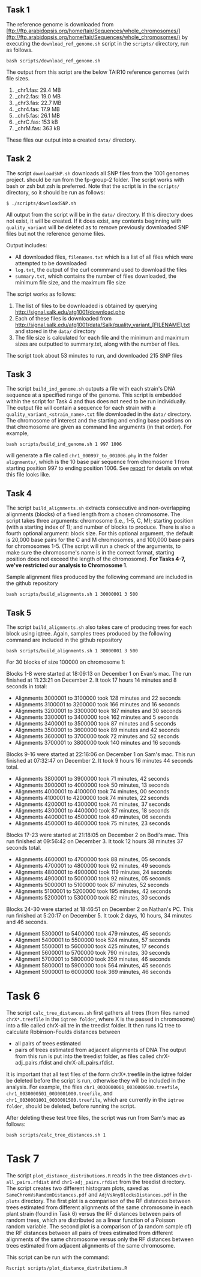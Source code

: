 ## Task 1
The reference genome is downloaded from [ftp://ftp.arabidopsis.org/home/tair/Sequences/whole_chromosomes/](ftp://ftp.arabidopsis.org/home/tair/Sequences/whole_chromosomes/) by executing the `download_ref_genome.sh` script in the `scripts/` directory, run as follows.
```
bash scripts/download_ref_genome.sh
```
The output from this script are the below TAIR10 reference genomes (with file sizes.
1. _chr1.fas: 29.4 MB
2. _chr2.fas: 19.0 MB
3. _chr3.fas: 22.7 MB
4. _chr4.fas: 17.9 MB
5. _chr5.fas: 26.1 MB
6. _chrC.fas: 153 kB
7. _chrM.fas: 363 kB

These files our output into a created `data/` directory.

## Task 2
The script `downloadSNP.sh` downloads all SNP files from the 1001 genomes project. should be run from the fp-group-2 folder. The script works with bash or zsh but zsh is preferred. Note that the script is in the `scripts/` directory, so it should be run as follows:
```
$ ./scripts/downloadSNP.sh
```
All output from the script will be in the `data/` directory. If this directory does not exist, it will be created. If it does exist, any contents beginning with   `quality_variant` will be deleted as to remove previously downloaded SNP files but not the reference genome files.

Output includes: 
 - All downloaded files, `filenames.txt` which is a list of all files which were attempted to be downloaded
 - `log.txt`, the output of the curl commmand used to download the files
 - `summary.txt`, which contains the number of files downloaded, the minimum file size, and the maximum file size

The script works as follows:
1. The list of files to be downloaded is obtained by querying http://signal.salk.edu/atg1001/download.php
2. Each of these files is downloaded from http://signal.salk.edu/atg1001/data/Salk/quality_variant_[FILENAME].txt and stored in the `data/` directory
3. The file size is calculated for each file and the minimum and maximum sizes are outputted to summary.txt, along with the number of files. 

The script took about 53 minutes to run, and downloaded 215 SNP files

## Task 3

The script `build_ind_genome.sh` outputs a file with each strain's DNA sequence at a specified range of the genome. This script is embedded within the script for Task 4 and thus does not need to be run individually. The output file will contain a sequence for each strain with a `quality_variant_<strain_name>.txt` file downloaded in the `data/` directory. The chromosome of interest and the starting and ending base positions on that chromosome are given as command line arguments (in that order). For example,
 ```
 bash scripts/build_ind_genome.sh 1 997 1006
 ```
will generate a file called `chr1_000997_to_001006.phy` in the folder `alignments/`, which is the 10 base pair sequence from chromosome 1 from starting position 997 to ending position 1006. See [report](report.md) for details on what this file looks like.

## Task 4
The script `build_alignments.sh` extracts consecutive and non-overlapping alignments (blocks) of a fixed length from a chosen chromosome. The script takes three arguments: chromosome (i.e., 1-5, C, M); starting position (with a starting index of 1); and number of blocks to produce. There is also a fourth optional argument: block size. For this optional argument, the default is 20,000 base pairs for the C and M chromosomes, and 100,000 base pairs for chromosomes 1-5.
(The script will run a check of the arguments, to make sure the chromosome's name is in the correct format, starting position does not exceed the length of the chromosome). **For Tasks 4-7, we've restricted our analysis to Chromosome 1**. 

Sample alignment files produced by the following command are included in the github repository
```
bash scripts/build_alignments.sh 1 30000001 3 500
```

## Task 5
The script `build_alignments.sh` also takes care of producing trees for each block using iqtree. 
Again, samples trees produced by the following command are included in the github repository
```
bash scripts/build_alignments.sh 1 30000001 3 500
```

For 30 blocks of size 100000 on chromosome 1:

Blocks 1-8 were started at 18:09:13 on December 1 on Evan's mac. The run finished at 11:23:21 on December 2. It took 17 hours 14 minutes and 8 seconds in total:
- Alignments 3000001 to 3100000 took 128 minutes and 22 seconds
- Alignments 3100001 to 3200000 took 166 minutes and 16 seconds
- Alignments 3200001 to 3300000 took 187 minutes and 30 seconds
- Alignments 3300001 to 3400000 took 162 minutes and 5 seconds
- Alignments 3400001 to 3500000 took 87 minutes and 5 seconds
- Alignments 3500001 to 3600000 took 89 minutes and 42 seconds
- Alignments 3600001 to 3700000 took 72 minutes and 52 seconds
- Alignments 3700001 to 3800000 took 140 minutes and 16 seconds

Blocks 9-16 were started at 22:16:06 on December 1 on Sam's mac. This run finished at 07:32:47 on December 2. It took 9 hours 16 minutes 44 seconds total.
- Alignments 3800001 to 3900000 took 71 minutes, 42 seconds
- Alignments 3900001 to 4000000 took 50 minutes, 13 seconds
- Alignments 4000001 to 4100000 took 74 minutes, 00 seconds
- Alignments 4100001 to 4200000 took 74 minutes, 22 seconds
- Alignments 4200001 to 4300000 took 74 minutes, 37 seconds
- Alignments 4300001 to 4400000 took 87 minutes, 18 seconds
- Alignments 4400001 to 4500000 took 49 minutes, 06 seconds
- Alignments 4500001 to 4600000 took 75 minutes, 23 seconds

Blocks 17-23 were started at 21:18:05 on December 2 on Bodi's mac. This run finished at 09:56:42 on December 3. It took 12 hours 38 minutes 37 seconds total.
- Alignments 4600001 to 4700000 took 88 minutes, 05 seconds
- Alignments 4700001 to 4800000 took 92 minutes, 49 seconds
- Alignments 4800001 to 4900000 took 119 minutes, 24 seconds
- Alignments 4900001 to 5000000 took 92 minutes, 05 seconds
- Alignments 5000001 to 5100000 took 87 minutes, 52 seconds
- Alignments 5100001 to 5200000 took 195 minutes, 42 seconds
- Alignments 5200001 to 5300000 took 82 minutes, 30 seconds

Blocks 24-30 were started at 18:46:51 on December 2 on Nathan's PC. This run finished at 5:20:17 on December 5. It took 2 days, 10 hours, 34 minutes and 46 seconds.
- Alignment 5300001 to 5400000 took 479 minutes, 45 seconds
- Alignment 5400001 to 5500000 took 524 minutes, 57 seconds
- Alignment 5500001 to 5600000 took 425 minutes, 17 seconds
- Alignment 5600001 to 5700000 took 790 minutes, 30 seconds
- Alignment 5700001 to 5800000 took 359 minutes, 46 seconds
- Alignment 5800001 to 5900000 took 564 minutes, 45 seconds
- Alignment 5900001 to 6000000 took 369 minutes, 46 seconds


# Task 6
The script `calc_tree_distances.sh` first gathers all trees (from files named `chrX*.treefile` in the `iqtree folder`, where X is the passed in chromosome) into a file called chrX-all.tre in the treedist folder. It then runs IQ tree to calculate Robinson-Foulds distances between
- all pairs of trees estimated 
- pairs of trees estimated from adjacent alignments of DNA
The output from this run is put into the treedist folder, as files called chrX-adj_pairs.rfdist and chrX-all_pairs.rfdist.

It is important that all test files of the form chrX*.treefile in the iqtree folder be deleted before the script is run, otherwise they will be included in the analysis. For example, the files `chr1_0030000001_0030000500.treefile`, `chr1_0030000501_0030001000.treefile`, and `chr1_0030001001_0030001500.treefile`, which are currently in the `iqtree folder`, should be deleted, before running the script.  

After deleting these test tree files, the script was run from Sam's mac as follows:
```
bash scripts/calc_tree_distances.sh 1
```

# Task 7
The script `plot_distance_distributions.R` reads in the tree distances `chr1-all_pairs.rfdist` and `chr1-adj_pairs.rfdist` from the treedist directory. 
The script creates two different histogram plots, saved as `SameChromVsRandomDistances.pdf` and `AdjVsAnyBlocksDistances.pdf` in the `plots` directory. The first plot is a comparison of the RF distances between trees estimated from different alignments of the same chromosome in each plant strain (found in Task 6) versus the RF distances between pairs of random trees, which are distributed as a linear function of a Poisson random variable. The second plot is a comparison of (a random sample of) the RF distances between all pairs of trees estimated from different alignments of the same chromosome versus only the RF distances between trees estimated from adjacent alignments of the same chromosome.

This script can be run with the command:
```
Rscript scripts/plot_distance_distributions.R
```



